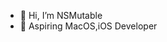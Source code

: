 - 👋 Hi, I’m NSMutable
- 👀 Aspiring MacOS,iOS Developer

<!---
thisam90/thisam90 is a ✨ special ✨ repository because its `README.md` (this file) appears on your GitHub profile.
You can click the Preview link to take a look at your changes.
--->
